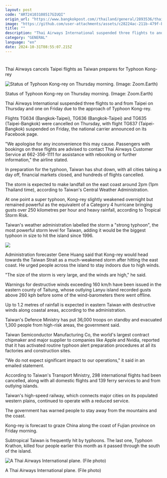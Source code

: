 ```yaml
---
layout: post
code: "ART24103108517GIUQI"
origin_url: "https://www.bangkokpost.com//thailand/general/2893536/thai-airways-cancels-taipei-flights-as-taiwan-prepares-for-typhoon-kong-rey"
image: "https://github.com/user-attachments/assets/c28224ac-211b-479f-b7d7-f0b5a2a2131a"
title: ""
description: "Thai Airways International suspended three flights to and from Taipei on Thursday and one on Friday due to the approach of Typhoon Kong-rey."
category: "GENERAL"
language: "en"
date: 2024-10-31T08:55:07.215Z
---
```


# 

Thai Airways cancels Taipei flights as Taiwan prepares for Typhoon Kong-rey

![Status of Typhoon Kong-rey on Thursday morning. (Image: Zoom.Earth)](https://github.com/user-attachments/assets/7e0d6e20-4c92-49ca-87d1-b33730f91801)

Status of Typhoon Kong-rey on Thursday morning. (Image: Zoom.Earth)

Thai Airways International suspended three flights to and from Taipei on Thursday and one on Friday due to the approach of Typhoon Kong-rey.

Flights TG634 (Bangkok-Taipei), TG636 (Bangkok-Taipei) and TG635 (Taipei-Bangkok) were cancelled on Thursday, with flight TG637 (Taipei-Bangkok) suspended on Friday, the national carrier announced on its Facebook page.

"We apologise for any inconvenience this may cause. Passengers with bookings on these flights are advised to contact Thai Airways Customer Service at 662-356-1111 for assistance with rebooking or further information," the airline stated.

In preparation for the typhoon, Taiwan has shut down, with all cities taking a day off, financial markets closed, and hundreds of flights cancelled.

The storm is expected to make landfall on the east coast around 2pm (1pm Thailand time), according to Taiwan's Central Weather Administration.

At one point a super typhoon, Kong-rey slightly weakened overnight but remained powerful as the equivalent of a Category 4 hurricane bringing gusts over 250 kilometres per hour and heavy rainfall, according to Tropical Storm Risk.

Taiwan's weather administration labelled the storm a "strong typhoon", the most powerful storm level for Taiwan, adding it would be the biggest typhoon in size to hit the island since 1996.

![](https://github.com/user-attachments/assets/a5756855-2f37-44c5-9ecd-00c33c691182)

Administration forecaster Gene Huang said that Kong-rey would head towards the Taiwan Strait as a much-weakened storm after hitting the east coast. He urged people across the island to stay indoors due to high winds.

"The size of the storm is very large, and the winds are high," he said.

Warnings for destructive winds exceeding 160 km/h have been issued in the eastern county of Taitung, whose outlying Lanyu island recorded gusts above 260 kph before some of the wind-barometers there went offline.

Up to 1.2 metres of rainfall is expected in eastern Taiwan with destructive winds along coastal areas, according to the administration.

Taiwan's Defence Ministry has put 36,000 troops on standby and evacuated 1,300 people from high-risk areas, the government said.

Taiwan Semiconductor Manufacturing Co, the world's largest contract chipmaker and major supplier to companies like Apple and Nvidia, reported that it has activated routine typhoon alert preparation procedures at all its factories and construction sites.

"We do not expect significant impact to our operations," it said in an emailed statement.

According to Taiwan's Transport Ministry, 298 international flights had been cancelled, along with all domestic flights and 139 ferry services to and from outlying islands.

Taiwan's high-speed railway, which connects major cities on its populated western plains, continued to operate with a reduced service.

The government has warned people to stay away from the mountains and the coast.

Kong-rey is forecast to graze China along the coast of Fujian province on Friday morning.

Subtropical Taiwan is frequently hit by typhoons. The last one, Typhoon Krathon, killed four people earlier this month as it passed through the south of the island.

![A Thai Airways International plane. (File photo)](https://static.bangkokpost.com/media/content/20241031/5327886.jpg)

A Thai Airways International plane. (File photo)